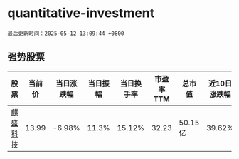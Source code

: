 # quantitative-investment

`最后更新时间：2025-05-12 13:09:44 +0800`

## 强势股票

|股票|当前价|当日涨跌幅|当日振幅|当日换手率|市盈率TTM|总市值|近10日涨跌幅|
|----|----|----|----|----|----|----|----|
|[麒盛科技](https://xueqiu.com/S/SH603610)|13.99|-6.98%|11.3%|15.12%|32.23|50.15亿|39.62%|
